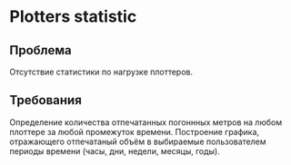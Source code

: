 # Plotters statistic

## Проблема
Отсутствие статистики по нагрузке плоттеров.

## Требования
Определение количества отпечатанных погоннных метров на любом плоттере за любой промежуток времени.
Построение графика, отражающего отпечатаный объём в выбираемые пользователем периоды времени (часы, дни, недели, месяцы, годы).
